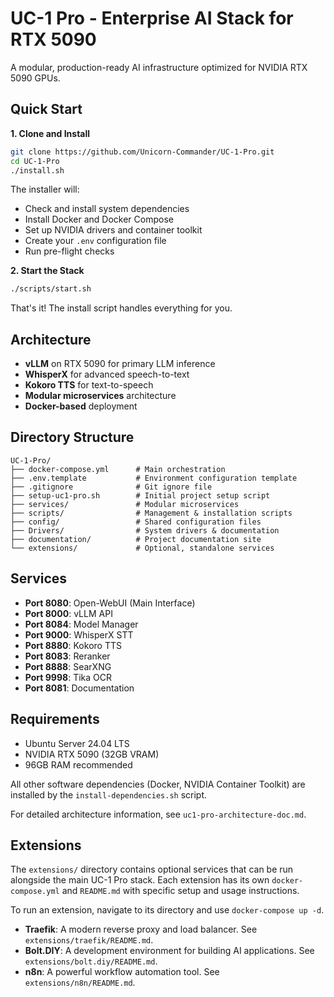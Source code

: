 # UC-1 Pro - Enterprise AI Stack for RTX 5090

A modular, production-ready AI infrastructure optimized for NVIDIA RTX 5090 GPUs.

## Quick Start

**1. Clone and Install**

```bash
git clone https://github.com/Unicorn-Commander/UC-1-Pro.git
cd UC-1-Pro
./install.sh
```

The installer will:
- Check and install system dependencies
- Install Docker and Docker Compose
- Set up NVIDIA drivers and container toolkit
- Create your `.env` configuration file
- Run pre-flight checks

**2. Start the Stack**

```bash
./scripts/start.sh
```

That's it! The install script handles everything for you.

## Architecture

- **vLLM** on RTX 5090 for primary LLM inference
- **WhisperX** for advanced speech-to-text
- **Kokoro TTS** for text-to-speech
- **Modular microservices** architecture
- **Docker-based** deployment

## Directory Structure

```
UC-1-Pro/
├── docker-compose.yml      # Main orchestration
├── .env.template           # Environment configuration template
├── .gitignore              # Git ignore file
├── setup-uc1-pro.sh        # Initial project setup script
├── services/               # Modular microservices
├── scripts/                # Management & installation scripts
├── config/                 # Shared configuration files
├── Drivers/                # System drivers & documentation
├── documentation/          # Project documentation site
└── extensions/             # Optional, standalone services
```

## Services

- **Port 8080**: Open-WebUI (Main Interface)
- **Port 8000**: vLLM API
- **Port 8084**: Model Manager
- **Port 9000**: WhisperX STT
- **Port 8880**: Kokoro TTS
- **Port 8083**: Reranker
- **Port 8888**: SearXNG
- **Port 9998**: Tika OCR
- **Port 8081**: Documentation

## Requirements

- Ubuntu Server 24.04 LTS
- NVIDIA RTX 5090 (32GB VRAM)
- 96GB RAM recommended

All other software dependencies (Docker, NVIDIA Container Toolkit) are installed by the `install-dependencies.sh` script.

For detailed architecture information, see `uc1-pro-architecture-doc.md`.

## Extensions

The `extensions/` directory contains optional services that can be run alongside the main UC-1 Pro stack. Each extension has its own `docker-compose.yml` and `README.md` with specific setup and usage instructions.

To run an extension, navigate to its directory and use `docker-compose up -d`.

- **Traefik**: A modern reverse proxy and load balancer. See `extensions/traefik/README.md`.
- **Bolt.DIY**: A development environment for building AI applications. See `extensions/bolt.diy/README.md`.
- **n8n**: A powerful workflow automation tool. See `extensions/n8n/README.md`.

